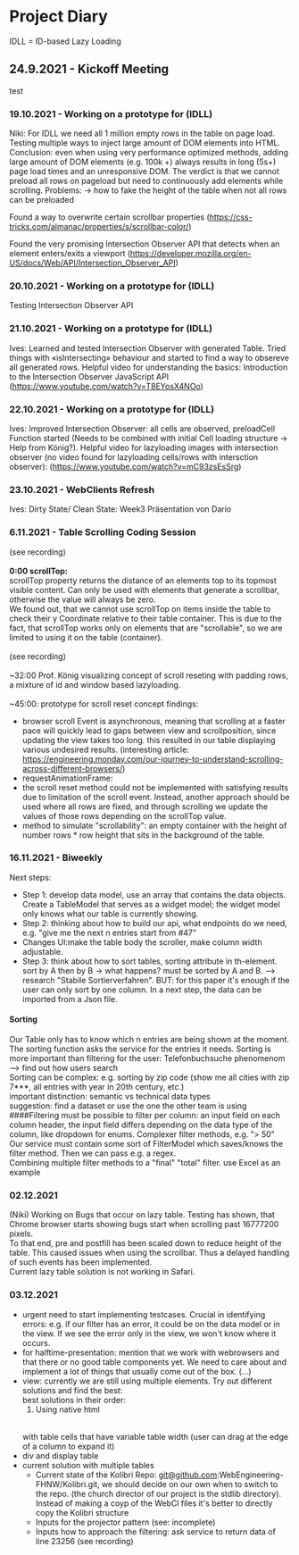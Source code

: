 # Project Diary

IDLL = ID-based Lazy Loading

## 24.9.2021 - Kickoff Meeting
test

### 19.10.2021 - Working on a prototype for (IDLL)
Niki: For IDLL we need all 1 million empty rows in the table on page load. 
Testing multiple ways to inject large amount of DOM elements into HTML.
Conclusion: even when using very performance optimized methods, 
adding large amount of DOM elements (e.g. 100k +) always results in long (5s+) page load times and an unresponsive DOM. 
The verdict is that we cannot preload all rows on pageload but need to continuously add elements while scrolling.
Problems:
-> how to fake the height of the table when not all rows can be preloaded

Found a way to overwrite certain scrollbar properties (https://css-tricks.com/almanac/properties/s/scrollbar-color/)

Found the very promising Intersection Observer API that detects when an element enters/exits a viewport (https://developer.mozilla.org/en-US/docs/Web/API/Intersection_Observer_API)

### 20.10.2021 - Working on a prototype for (IDLL)
Testing Intersection Observer API

### 21.10.2021 - Working on a prototype for (IDLL)
Ives: Learned and tested Intersection Observer with generated Table. Tried things with «isIntersecting» behaviour and started to find a way to obsereve all generated rows.
Helpful video for understanding the basics:
Introduction to the Intersection Observer JavaScript API (https://www.youtube.com/watch?v=T8EYosX4NOo)

### 22.10.2021 - Working on a prototype for (IDLL)
Ives: Improved Intersection Observer: all cells are observed, preloadCell Function started (Needs to be combined with initial Cell loading structure -> Help from König?).
Helpful video for lazyloading images with intersection observer (no video found for lazyloading cells/rows with intersction observer):
(https://www.youtube.com/watch?v=mC93zsEsSrg)

### 23.10.2021 - WebClients Refresh
Ives: Dirty State/ Clean State: Week3 Präsentation von Dario

### 6.11.2021 - Table Scrolling Coding Session
(see recording)<br><br>
**0:00 scrollTop:**<br>
scrollTop property returns the distance of an elements top to its topmost visible content. Can only be used with elements that generate a scrollbar, otherwise the value will always be zero.<br>We found out, that we cannot use scrollTop on items inside the table to check their y Coordinate relative to their table container. This is due to the fact, that scrollTop works only on elements that are "scrollable", so we are limited to using it on the table (container).
<br><br>
(see recording)<br><br>
~32:00 Prof. König visualizing concept of scroll reseting with padding rows, a mixture of id and window based lazyloading.
<br><br>
~45:00: prototype for scroll reset concept
findings:
- browser scroll Event is asynchronous, meaning that scrolling at a faster pace will quickly lead to gaps between view and scrollposition, since updating the view takes too long. this resulted in our table displaying various undesired results. (interesting article: https://engineering.monday.com/our-journey-to-understand-scrolling-across-different-browsers/)
- requestAnimationFrame:
- the scroll reset method could not be implemented with satisfying results due to limitation of the scroll event. Instead, another approach should be used where all rows are fixed, and through scrolling we update the values of those rows depending on the scrollTop value.
- method to simulate "scrollability": an empty container with the height of number rows * row height that sits in the background of the table.

### 16.11.2021 - Biweekly
Next steps:
- Step 1: develop data model, use an array that contains the data objects. Create a TableModel that serves as a widget model; the widget model only knows what our table is currently showing.<br>
- Step 2: thinking about how to build our api, what endpoints do we need, e.g. "give me the next n entries start from #47"<br>
- Changes UI:make the table body the scroller, make column width adjustable. <br>
- Step 3: think about how to sort tables, sorting attribute in th-element. sort by A then by B -> what happens? must be sorted by A and B. --> research "Stabile Sortierverfahren". BUT: for this paper it's enough if the user can only sort by one column.
In a next step, the data can be imported from a Json file.<br>

#### Sorting
Our Table only has to know which n entries are being shown at the moment. The sorting function asks the service for the entries it needs. Sorting is more important than filtering for the user: Telefonbuchsuche phenomenom<br>
--> find out how users search<br>
Sorting can be complex: e.g. sorting by zip code (show me all cities with zip 7***, all entries with year in 20th century, etc.)<br>
important distinction: semantic vs technical data types
<br>
suggestion: find a dataset or use the one the other team is using<br>
####Filtering
must be possible to filter per column: an input field on each column header, the input field differs depending on the data type of the column, like dropdown for enums. Complexer filter methods, e.g. "> 50"<br>
Our service must contain some sort of FilterModel which saves/knows the filter method. Then we can pass e.g. a regex.<br>
Combining multiple filter methods to a "final" "total" filter.
use Excel as an example<br>

### 02.12.2021
(Niki) Working on Bugs that occur on lazy table. Testing has shown, that Chrome browser starts showing bugs start when scrolling past 16777200 pixels.<br>
To that end, pre and postfill has been scaled down to reduce height of the table. This caused issues when using the scrollbar. Thus a delayed handling of such events has been implemented.<br>
Current lazy table solution is not working in Safari.

### 03.12.2021
- urgent need to start implementing testcases. Crucial in identifying errors: e.g. if our filter has an error, it could be on the data model or in the view. If we see the error only in the view, we won't know where it occurs.<br>
- for halftime-presentation: mention that we work with webrowsers and that there or no good table components yet. We need to care about and implement a lot of things that usually come out of the box. (...)<br>
- view: currently we are still using multiple <table> elements. Try out different solutions and find the best:<br>
best solutions in their order:<br>
1. Using native html <table> with table cells that have variable table width (user can drag at the edge of a column to expand it)<br>
2. div and display table<br>
3. current solution with multiple tables<br>
- Current state of the Kolibri Repo: git@github.com:WebEngineering-FHNW/Kolibri.git, we should decide on our own when to switch to the repo. (the church director of our project is the stdlib directory). Instead of making a coyp of the WebCl files it's better to directly copy the Kolibri structure<br>
- Inputs for the projector pattern (see: incomplete)
- Inputs how to approach the filtering: ask service to return data of line 23256 (see recording)